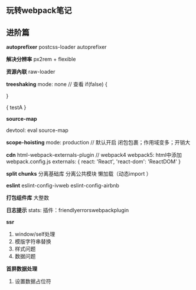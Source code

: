 ## 玩转webpack笔记

## 进阶篇
**autoprefixer**
postcss-loader autoprefixer 

**解决分辨率**
px2rem + flexible

**资源內联**
raw-loader
<!-- ${ require() } -->

**treeshaking**
mode: none // 查看
if(false) {

}

{ testA }

**source-map**

devtool: eval source-map 

**scope-hoisting**
mode: production // 默认开启
闭包包裹；作用域变多；开销大

**cdn**
html-webpack-externals-plugin // webpack4
webpack5:
  html中添加<script src="https://cdnjs.cloudflare.com/ajax/libs/react/18.2.0/umd/react.production.min.js"></script>
  webpack.config.js
    externals: {
    react: 'React',
    'react-dom': 'ReactDOM'
  }


**split chunks**
分离基础库
分离公共模块 
懒加载（动态import ）

**eslint**
eslint-config-ivweb 
eslint-config-airbnb

**打包组件库**
大整数

**日志提示**
stats:
插件：friendlyerrorswebpackplugin

**ssr**

1. window/self处理
2. 模版字符串替换<!--HTML_PLACEHOLDER-->
3. 样式问题
4. 数据问题

**首屏数据处理**
1. 设置数据占位符<!--INITIAL_DATA_PLACEHOLDER-->